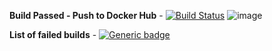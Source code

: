 

**Build Passed - Push to Docker Hub** - [![Build Status](https://travis-ci.org/dwyl/esta.svg?branch=master)](https://travis-ci.org/dwyl/esta)
![image](https://user-images.githubusercontent.com/47423052/114307802-dc5be700-9ae9-11eb-8fcf-6dad61e876b9.png)

 
**List of failed builds**   - [![Generic badge](https://img.shields.io/badge/build-failed-red.svg)](https://github.com/VictoriaHilko/lesson4/actions?query=is%3Afailure)




